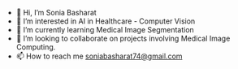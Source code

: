- 👋 Hi, I’m Sonia Basharat
- 👀 I’m interested in AI in Healthcare - Computer Vision
- 🌱 I’m currently learning Medical Image Segmentation
- 💞️ I’m looking to collaborate on projects involving Medical Image Computing.
- 📫 How to reach me soniabasharat74@gmail.com

<!---
BSonya/BSonya is a ✨ special ✨ repository because its `README.md` (this file) appears on your GitHub profile.
You can click the Preview link to take a look at your changes.
--->
